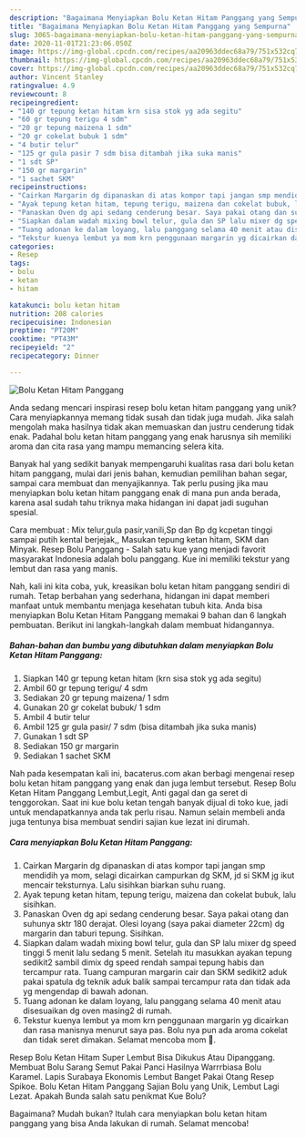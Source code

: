 ```yaml
---
description: "Bagaimana Menyiapkan Bolu Ketan Hitam Panggang yang Sempurna"
title: "Bagaimana Menyiapkan Bolu Ketan Hitam Panggang yang Sempurna"
slug: 3065-bagaimana-menyiapkan-bolu-ketan-hitam-panggang-yang-sempurna
date: 2020-11-01T21:23:06.050Z
image: https://img-global.cpcdn.com/recipes/aa20963ddec68a79/751x532cq70/bolu-ketan-hitam-panggang-foto-resep-utama.jpg
thumbnail: https://img-global.cpcdn.com/recipes/aa20963ddec68a79/751x532cq70/bolu-ketan-hitam-panggang-foto-resep-utama.jpg
cover: https://img-global.cpcdn.com/recipes/aa20963ddec68a79/751x532cq70/bolu-ketan-hitam-panggang-foto-resep-utama.jpg
author: Vincent Stanley
ratingvalue: 4.9
reviewcount: 8
recipeingredient:
- "140 gr tepung ketan hitam krn sisa stok yg ada segitu"
- "60 gr tepung terigu 4 sdm"
- "20 gr tepung maizena 1 sdm"
- "20 gr cokelat bubuk 1 sdm"
- "4 butir telur"
- "125 gr gula pasir 7 sdm bisa ditambah jika suka manis"
- "1 sdt SP"
- "150 gr margarin"
- "1 sachet SKM"
recipeinstructions:
- "Cairkan Margarin dg dipanaskan di atas kompor tapi jangan smp mendidih ya mom, selagi dicairkan campurkan dg SKM, jd si SKM jg ikut mencair teksturnya. Lalu sisihkan biarkan suhu ruang."
- "Ayak tepung ketan hitam, tepung terigu, maizena dan cokelat bubuk, lalu sisihkan."
- "Panaskan Oven dg api sedang cenderung besar. Saya pakai otang dan suhunya sktr 180 derajat. Olesi loyang (saya pakai diameter 22cm) dg margarin dan taburi tepung. Sisihkan."
- "Siapkan dalam wadah mixing bowl telur, gula dan SP lalu mixer dg speed tinggi 5 menit lalu sedang 5 menit. Setelah itu masukkan ayakan tepung sedikit2 sambil dimix dg speed rendah sampai tepung habis dan tercampur rata. Tuang campuran margarin cair dan SKM sedikit2 aduk pakai spatula dg teknik aduk balik sampai tercampur rata dan tidak ada yg mengendap di bawah adonan."
- "Tuang adonan ke dalam loyang, lalu panggang selama 40 menit atau disesuaikan dg oven masing2 di rumah."
- "Tekstur kuenya lembut ya mom krn penggunaan margarin yg dicairkan dan rasa manisnya menurut saya pas. Bolu nya pun ada aroma cokelat dan tidak seret dimakan. Selamat mencoba mom 🤗."
categories:
- Resep
tags:
- bolu
- ketan
- hitam

katakunci: bolu ketan hitam 
nutrition: 208 calories
recipecuisine: Indonesian
preptime: "PT20M"
cooktime: "PT43M"
recipeyield: "2"
recipecategory: Dinner

---
```



![Bolu Ketan Hitam Panggang](https://img-global.cpcdn.com/recipes/aa20963ddec68a79/751x532cq70/bolu-ketan-hitam-panggang-foto-resep-utama.jpg)

Anda sedang mencari inspirasi resep bolu ketan hitam panggang yang unik? Cara menyiapkannya memang tidak susah dan tidak juga mudah. Jika salah mengolah maka hasilnya tidak akan memuaskan dan justru cenderung tidak enak. Padahal bolu ketan hitam panggang yang enak harusnya sih memiliki aroma dan cita rasa yang mampu memancing selera kita.

Banyak hal yang sedikit banyak mempengaruhi kualitas rasa dari bolu ketan hitam panggang, mulai dari jenis bahan, kemudian pemilihan bahan segar, sampai cara membuat dan menyajikannya. Tak perlu pusing jika mau menyiapkan bolu ketan hitam panggang enak di mana pun anda berada, karena asal sudah tahu triknya maka hidangan ini dapat jadi suguhan spesial.

Cara membuat : Mix telur,gula pasir,vanili,Sp dan Bp dg kcpetan tinggi sampai putih kental berjejak,, Masukan tepung ketan hitam, SKM dan Minyak. Resep Bolu Panggang - Salah satu kue yang menjadi favorit masyarakat Indonesia adalah bolu panggang. Kue ini memiliki tekstur yang lembut dan rasa yang manis.


Nah, kali ini kita coba, yuk, kreasikan bolu ketan hitam panggang sendiri di rumah. Tetap berbahan yang sederhana, hidangan ini dapat memberi manfaat untuk membantu menjaga kesehatan tubuh kita. Anda bisa menyiapkan Bolu Ketan Hitam Panggang memakai 9 bahan dan 6 langkah pembuatan. Berikut ini langkah-langkah dalam membuat hidangannya.

<!--inarticleads1-->

##### Bahan-bahan dan bumbu yang dibutuhkan dalam menyiapkan Bolu Ketan Hitam Panggang:

1. Siapkan 140 gr tepung ketan hitam (krn sisa stok yg ada segitu)
1. Ambil 60 gr tepung terigu/ 4 sdm
1. Sediakan 20 gr tepung maizena/ 1 sdm
1. Gunakan 20 gr cokelat bubuk/ 1 sdm
1. Ambil 4 butir telur
1. Ambil 125 gr gula pasir/ 7 sdm (bisa ditambah jika suka manis)
1. Gunakan 1 sdt SP
1. Sediakan 150 gr margarin
1. Sediakan 1 sachet SKM


Nah pada kesempatan kali ini, bacaterus.com akan berbagi mengenai resep bolu ketan hitam panggang yang enak dan juga lembut tersebut. Resep Bolu Ketan Hitam Panggang Lembut,Legit, Anti gagal dan ga seret di tenggorokan. Saat ini kue bolu ketan tengah banyak dijual di toko kue, jadi untuk mendapatkannya anda tak perlu risau. Namun selain membeli anda juga tentunya bisa membuat sendiri sajian kue lezat ini dirumah. 

<!--inarticleads2-->

##### Cara menyiapkan Bolu Ketan Hitam Panggang:

1. Cairkan Margarin dg dipanaskan di atas kompor tapi jangan smp mendidih ya mom, selagi dicairkan campurkan dg SKM, jd si SKM jg ikut mencair teksturnya. Lalu sisihkan biarkan suhu ruang.
1. Ayak tepung ketan hitam, tepung terigu, maizena dan cokelat bubuk, lalu sisihkan.
1. Panaskan Oven dg api sedang cenderung besar. Saya pakai otang dan suhunya sktr 180 derajat. Olesi loyang (saya pakai diameter 22cm) dg margarin dan taburi tepung. Sisihkan.
1. Siapkan dalam wadah mixing bowl telur, gula dan SP lalu mixer dg speed tinggi 5 menit lalu sedang 5 menit. Setelah itu masukkan ayakan tepung sedikit2 sambil dimix dg speed rendah sampai tepung habis dan tercampur rata. Tuang campuran margarin cair dan SKM sedikit2 aduk pakai spatula dg teknik aduk balik sampai tercampur rata dan tidak ada yg mengendap di bawah adonan.
1. Tuang adonan ke dalam loyang, lalu panggang selama 40 menit atau disesuaikan dg oven masing2 di rumah.
1. Tekstur kuenya lembut ya mom krn penggunaan margarin yg dicairkan dan rasa manisnya menurut saya pas. Bolu nya pun ada aroma cokelat dan tidak seret dimakan. Selamat mencoba mom 🤗.


Resep Bolu Ketan Hitam Super Lembut Bisa Dikukus Atau Dipanggang. Membuat Bolu Sarang Semut Pakai Panci Hasilnya Warrrbiasa Bolu Karamel. Lapis Surabaya Ekonomis Lembut Banget Pakai Otang Resep Spikoe. Bolu Ketan Hitam Panggang Sajian Bolu yang Unik, Lembut Lagi Lezat. Apakah Bunda salah satu penikmat Kue Bolu? 

Bagaimana? Mudah bukan? Itulah cara menyiapkan bolu ketan hitam panggang yang bisa Anda lakukan di rumah. Selamat mencoba!
